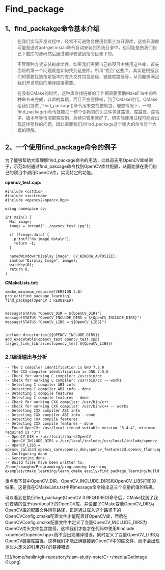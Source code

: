 # Find_package 

## **1、find_packakge命令基本介绍** 

> ​		在我们实际开发过程中，经常不可避免会使用到第三方开源库，这些开源库可能是通过apt-get install命令自动安装到系统目录中，也可能是由我们自己下载库的源码然后通过编译安装到指令目录下的。
>
> ​		不管哪种方式安装的库文件，如果我们需要自己的项目中使用这些库，首先面临的第一个问题就是如何找到这些库。所谓“找到”这些库，其实是根据我们的需要找到指定版本的库头文件包含路径、链接库路径等，从而能够满足我们开发项目的编译链接需要。
>
> ​		在没有CMake的时代，这种库查找链接的工作都需要借助MakeFile中的各种命令来完成，非常的繁琐，而且不方便移植，到了CMake时代，CMake给我们提供了find_package()命令用来查找依赖包，理想情况下，一句find_package()命令就能把一整个依赖包的头文件包含路径、库路径、库名字、版本号等情况都获取到，后续只管用就好了。但实际使用过程可能会出现这样那样的问题，因此需要我们对find_package这个强大的命令有个大概的理解。 

## **2、一个使用find_package命令的例子** 

为了能够帮助大家理解find_package命令的用法，此处首先用OpenCV库举例子，示范如何通过find_pakcage命令找到OpenCV库并配置，从而能够在我们自己的项目中调用OpenCV库，实现特定的功能。 

**opencv_test.cpp:** 

```
#include <cstdio> 
#include <iostream> 
#include <opencv2/opencv.hpp> 

using namespace cv; 

int main() { 
  Mat image; 
  image = imread("../opencv_test.jpg"); 
 
  if (!image.data) { 
    printf("No image data\n"); 
    return -1; 
  } 

  namedWindow("Display Image", CV_WINDOW_AUTOSIZE); 
  imshow("Display Image", image); 
  waitKey(0); 
  return 0; 
} 
```

**CMakeLists.txt:** 

```
cmake_minimum_required(VERSION 2.8) 
project(find_package_learning) 
find_package(OpenCV 3 REQUIRED) 

 
message(STATUS "OpenCV_DIR = ${OpenCV_DIR}") 
message(STATUS "OpenCV_INCLUDE_DIRS = ${OpenCV_INCLUDE_DIRS}") 
message(STATUS "OpenCV_LIBS = ${OpenCV_LIBS}") 

 
include_directories(${OPENCV_INCLUDE_DIRS})   
add_executable(opencv_test opencv_test.cpp)   
target_link_libraries(opencv_test ${OpenCV_LIBS}) 
```

### **2.1**编译输出与分析

```
-- The C compiler identification is GNU 7.5.0 
-- The CXX compiler identification is GNU 7.5.0 
-- Check for working C compiler: /usr/bin/cc 
-- Check for working C compiler: /usr/bin/cc -- works 
-- Detecting C compiler ABI info 
-- Detecting C compiler ABI info - done 
-- Detecting C compile features 
-- Detecting C compile features - done 
-- Check for working CXX compiler: /usr/bin/c++ 
-- Check for working CXX compiler: /usr/bin/c++ -- works 
-- Detecting CXX compiler ABI info 
-- Detecting CXX compiler ABI info - done 
-- Detecting CXX compile features 
-- Detecting CXX compile features - done 
-- Found OpenCV: /usr/local (found suitable version "3.4.4", minimum required is "3")  
-- OpenCV_DIR = /usr/local/share/OpenCV 
-- OpenCV_INCLUDE_DIRS = /usr/local/include;/usr/local/include/opencv 
-- OpenCV_LIBS = opencv_calib3d;opencv_core;opencv_dnn;opencv_features2d;opencv_flann;opencv_highgui;opencv_imgcodecs;opencv_imgproc;opencv_ml;opencv_objdetect;opencv_photo;opencv_shape;opencv_stitching;opencv_superres;opencv_video;opencv_videoio;opencv_videostab;opencv_viz;opencv_aruco;opencv_bgsegm;opencv_bioinspired;opencv_ccalib;opencv_cvv;opencv_datasets;opencv_dnn_objdetect;opencv_dpm;opencv_face;opencv_freetype;opencv_fuzzy;opencv_hdf;opencv_hfs;opencv_img_hash;opencv_line_descriptor;opencv_optflow;opencv_phase_unwrapping;opencv_plot;opencv_reg;opencv_rgbd;opencv_saliency;opencv_stereo;opencv_structured_light;opencv_surface_matching;opencv_text;opencv_tracking;opencv_xfeatures2d;opencv_ximgproc;opencv_xobjdetect;opencv_xphoto 
-- Configuring done 
-- Generating done 
-- Build files have been written to: /home/zhanghm/Programming/programming-learning-examples/cmake_learning/learn_cmake_easily/find_package_learning/build 
```

重点看下其中OpenCV_DIR、OpenCV_INCLUDE_DIRS和OpenCV_LIBS打印的结果，这是我在CMakeLists.txt中用message命令输出这三个变量的值的结果。 

可以看到在执行find_package(OpenCV 3 REQUIRED)命令后，CMake找到了我们安装的位于/usr/local下的OpenCV库，并设置了CMake变量OpenCV_DIR为OpenCV库的配置文件所在路径，正是通过载入这个路径下的OpenCVConfig.cmake配置文件才能配置好OpenCV库，然后在OpenCVConfig.cmake配置文件中定义了变量OpenCV_INCLUDE_DIRS为OpenCV库头文件包含路径，这样我们才能才在代码中使用#include <opencv2/opencv.hpp>而不会出现编译错误，同时定义了变量OpenCV_LIBS为OpenCV链接库路径，这样我们才能正确链接到OpenCV中的库文件，而不会出现类似未定义的引用这样的链接错误。 

![](/home/hanlin/git-repository/slam-study-note/C++/media/GetImage (1).png)